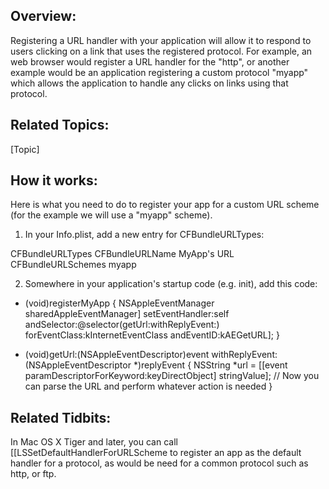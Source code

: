 **Overview:**
----

Registering a URL handler with your application will allow it to respond to users clicking on a link that uses the registered protocol. For example, an web browser would register a URL handler for the "http", or another example would be an application registering a custom protocol "myapp" which allows the application to handle any clicks on links using that protocol.


**Related Topics:**
----

[Topic]



**How it works:**
----

Here is what you need to do to register your app for a custom URL scheme (for the example we will use a "myapp" scheme).

1) In your Info.plist, add a new entry for CFBundleURLTypes:

    
 <key>CFBundleURLTypes</key>
 <array>
 	<dict>
 		<key>CFBundleURLName</key>
 		<string>MyApp's URL</string>
 		<key>CFBundleURLSchemes</key>
 		<array>
 			<string>myapp</string>
 		</array>
 	</dict>
 </array>


2) Somewhere in your application's startup code (e.g.     init), add this code:

    
 - (void)registerMyApp
 {
 	NSAppleEventManager sharedAppleEventManager] setEventHandler:self andSelector:@selector(getUrl:withReplyEvent:) forEventClass:kInternetEventClass andEventID:kAEGetURL];
 }
 
 - (void)getUrl:(NSAppleEventDescriptor)event withReplyEvent:(NSAppleEventDescriptor *)replyEvent
 {
 	NSString *url = [[event paramDescriptorForKeyword:keyDirectObject] stringValue];
 	// Now you can parse the URL and perform whatever action is needed
 }



**Related Tidbits:**
----

In Mac OS X Tiger and later, you can call [[LSSetDefaultHandlerForURLScheme to register an app as the default handler for a protocol, as would be need for a common protocol such as http, or ftp.

